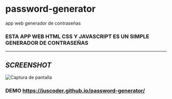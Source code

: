 # password-generator
app web generador de contraseñas

### ESTA APP WEB HTML CSS Y JAVASCRIPT ES UN SIMPLE GENERADOR DE CONTRASEÑAS
---
***SCREENSHOT***
---
![Captura de pantalla](http://imgfz.com/i/4OYpDhn.jpeg)

### DEMO <https://juscoder.github.io/password-generator/>
